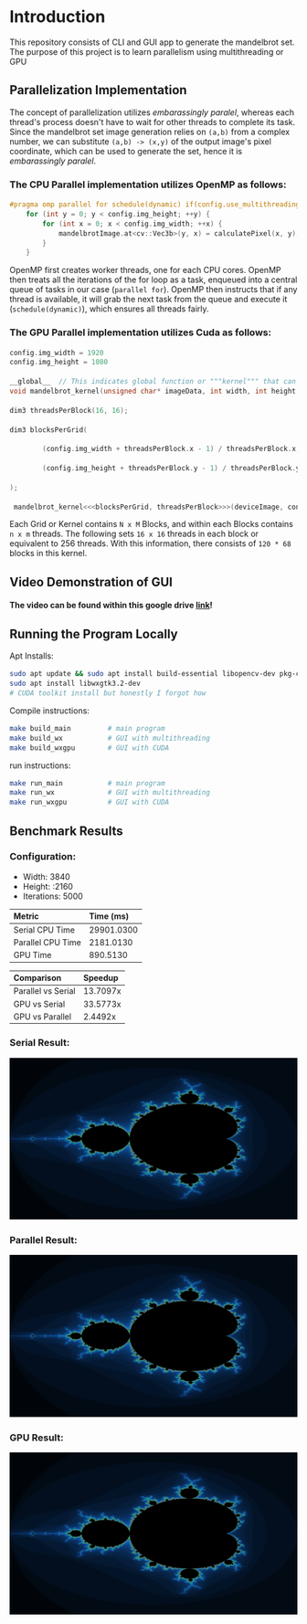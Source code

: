 # Introduction

This repository consists of CLI and GUI app to generate the mandelbrot set. The purpose of this project is to learn parallelism using multithreading or GPU

## Parallelization Implementation

The concept of parallelization utilizes *embarassingly paralel*, whereas each thread's process doesn't have to wait for other threads to complete its task. Since the mandelbrot set image generation relies on `(a,b)` from a complex number, we can substitute `(a,b) -> (x,y)` of the output image's pixel coordinate, which can be used to generate the set, hence it is *embarassingly paralel*. 

### The CPU Parallel implementation utilizes OpenMP as follows:
```cpp
#pragma omp parallel for schedule(dynamic) if(config.use_multithreading)
    for (int y = 0; y < config.img_height; ++y) {
        for (int x = 0; x < config.img_width; ++x) {
            mandelbrotImage.at<cv::Vec3b>(y, x) = calculatePixel(x, y);
        }
    }
```
OpenMP first creates worker threads, one for each CPU cores. OpenMP then treats all the iterations of the for loop as a task, enqueued into a central queue of tasks in our case (`parallel for`). OpenMP then instructs that if any thread is available, it will grab the next task from the queue and execute it (`schedule(dynamic)`), which ensures all threads fairly.  

### The GPU Parallel implementation utilizes Cuda as follows:
```cpp
config.img_width = 1920
config.img_height = 1080

__global__  // This indicates global function or """kernel""" that can be accessed by your device
void mandelbrot_kernel(unsigned char* imageData, int width, int height, int max_iter);

dim3 threadsPerBlock(16, 16);

dim3 blocksPerGrid(

        (config.img_width + threadsPerBlock.x - 1) / threadsPerBlock.x,

        (config.img_height + threadsPerBlock.y - 1) / threadsPerBlock.y

);

 mandelbrot_kernel<<<blocksPerGrid, threadsPerBlock>>>(deviceImage, config.img_width, config.img_height, config.max_iterations); 
```

Each Grid or Kernel contains `N x M` Blocks, and within each Blocks contains `n x m` threads. The following sets `16 x 16` threads in each block or equivalent to 256 threads. With this information, there consists of `120 * 68` blocks in this kernel.

## Video Demonstration of GUI

#### The video can be found within this google drive <a href="https://drive.google.com/drive/folders/1CQa1M1413l83ldlgb3ZS5YKh6Pj1wi6C?usp=sharing">link</a>!

## Running the Program Locally

Apt Installs:
```bash
sudo apt update && sudo apt install build-essential libopencv-dev pkg-config
sudo apt install libwxgtk3.2-dev
# CUDA toolkit install but honestly I forgot how
```

Compile instructions:
```bash
make build_main         # main program
make build_wx           # GUI with multithreading
make build_wxgpu        # GUI with CUDA
```

run instructions:
```bash
make run_main           # main program
make run_wx             # GUI with multithreading
make run_wxgpu          # GUI with CUDA
```
## Benchmark Results

### Configuration: 

- Width: 3840
- Height: :2160
- Iterations: 5000

| Metric | Time (ms) |
| :--- | :--- |
| Serial CPU Time | 29901.0300 |
| Parallel CPU Time | 2181.0130 |
| GPU Time | 890.5130 |



| Comparison | Speedup |
| :--- | :--- |
| Parallel vs Serial | 13.7097x |
| GPU vs Serial | 33.5773x |
| GPU vs Parallel | 2.4492x |

### Serial Result:
![serial.png](/mandelbrot/img/serial.png)

### Parallel Result:
![parallel.png](/mandelbrot/img/parallel.png)

### GPU Result:
![gpu.png](/mandelbrot/img/gpu.png)
